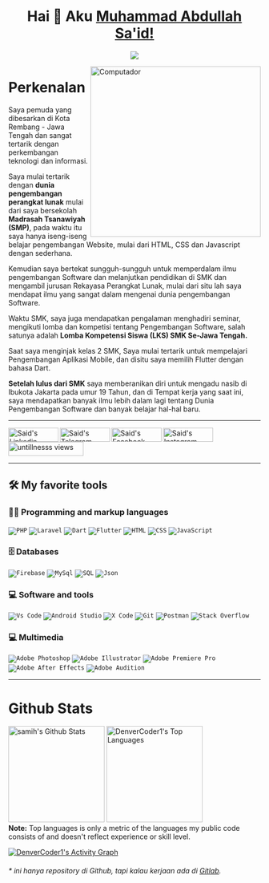 <h1 align="center"> Hai 👋 Aku <a href="https://www.linkedin.com/in/moch-abdullah-said-4801551b3/">Muhammad Abdullah Sa'id!</a></h1>
<p align="center">
  <a href="https://github.com/DenverCoder1/readme-typing-svg">
    <img src="https://readme-typing-svg.herokuapp.com?lines=Work+hard+combine+with+Work+smart;Fullstack+Web+Developer;Mobile+Flutter+Developer;Suka+memfoto-foto+gak+jelas">
  </a>
</p>

<img src="https://raw.githubusercontent.com/MicaelliMedeiros/micaellimedeiros/master/image/computer-illustration.png" min-width="340px" max-width="400px" width="340px" align="right" alt="Computador">

# Perkenalan

<p align="left"> 
<!-- Saya Muhammad Abdullah Said, biasa di panggil <b>Sa'id</b>. -->

Saya pemuda yang dibesarkan di Kota Rembang - Jawa Tengah dan sangat tertarik dengan perkembangan teknologi dan informasi.

Saya mulai tertarik dengan <b>dunia pengembangan perangkat lunak</b> mulai dari saya bersekolah <b>Madrasah Tsanawiyah (SMP)</b>, pada waktu itu saya hanya iseng-iseng belajar pengembangan Website, mulai dari HTML, CSS dan Javascript dengan sederhana.

Kemudian saya bertekat sungguh-sungguh untuk memperdalam ilmu pengembangan Software dan melanjutkan pendidikan di SMK dan mengambil jurusan Rekayasa Perangkat Lunak, mulai dari situ lah saya mendapat ilmu yang sangat dalam mengenai dunia pengembangan Software.

Waktu SMK, saya juga mendapatkan pengalaman menghadiri seminar, mengikuti lomba dan kompetisi tentang Pengembangan Software, salah satunya adalah <b>Lomba Kompetensi Siswa (LKS) SMK Se-Jawa Tengah.</b>

Saat saya menginjak kelas 2 SMK, Saya mulai tertarik untuk mempelajari Pengembangan Aplikasi Mobile, dan disitu saya memilih Flutter dengan bahasa Dart.

<b>Setelah lulus dari SMK</b> saya memberanikan diri untuk mengadu nasib di Ibukota Jakarta pada umur 19 Tahun, dan di Tempat kerja yang saat ini, saya mendapatkan banyak ilmu lebih dalam lagi tentang Dunia Pengembangan Software dan banyak belajar hal-hal baru.

</p>

<hr>

<a href="https://www.linkedin.com/in/moch-abdullah-said-4801551b3/">
  <img align="left" alt="Said's Linkedin" width="100px" height="28px" src="https://img.shields.io/badge/LinkedIn-0077B5?style=for-the-badge&logo=linkedin&logoColor=white" />
</a>
<a href="https://t.me/untillness">
  <img align="left" alt="Said's Telegram" width="100px" height="28px" src="https://img.shields.io/badge/Telegram-1DA1F2?style=for-the-badge&logo=telegram&logoColor=white&color=lightblue" />
</a>
<a href="https://web.facebook.com/mas.muhabdsaid/">
  <img align="left" alt="Said's Facebook" width="100px" height="28px" src="https://img.shields.io/badge/Facebook-1DA1F2?style=for-the-badge&logo=facebook&logoColor=white&color=blue" />
</a>
<a href="https://www.instagram.com/untillness/">
  <img align="left" alt="Said's Instagram" width="100px" height="28px" src="https://img.shields.io/badge/Instagram-1DA1F2?style=for-the-badge&logo=instagram&logoColor=white&color=purple" />
</a>
<a href="#">
  <img width="150px" height="28px" src="https://komarev.com/ghpvc/?username=untillnesss&label=Profile Views&color=blue&style=for-the-badge" alt="untillnesss views" />
</a>
<br/>

<hr/>

## 🛠️ My favorite tools

### 👨‍💻 Programming and markup languages

<code><img alt="PHP" src="https://img.shields.io/badge/PHP-007396.svg?logo=php&logoColor=white"></code>
<code><img alt="Laravel" src="https://img.shields.io/badge/Laravel-FB503B.svg?logo=laravel&logoColor=white"></code>
<code><img alt="Dart" src="https://img.shields.io/badge/Dart-15A6C4.svg?logo=dart&logoColor=white"></code>
<code><img alt="Flutter" src="https://img.shields.io/badge/Flutter-15A6C4.svg?logo=flutter&logoColor=white"></code>
<code><img alt="HTML" src="https://img.shields.io/badge/HTML-E34F26.svg?logo=html5&logoColor=white"></code>
<code><img alt="CSS" src="https://img.shields.io/badge/CSS-1572B6.svg?logo=css3&logoColor=white"></code>
<code><img alt="JavaScript" src="https://img.shields.io/badge/JavaScript-F7DF1E.svg?logo=javascript&logoColor=black"></code>

### 🗄️ Databases
<code><img alt="Firebase" src="https://img.shields.io/badge/Firebase-FFA611.svg?logo=firebase&logoColor=white"></code>
<code><img alt="MySql" src="https://img.shields.io/badge/MySql-fff.svg?logo=mysql&logoColor=black"></code>
<code><img alt="SQL" src="https://custom-icon-badges.herokuapp.com/badge/SQL-025E8C.svg?logo=database&logoColor=white"></code>
<code><img alt="Json" src="https://img.shields.io/badge/Javascript Object Notation-fff.svg?logo=json&logoColor=black"></code>

<!-- ### 🌐 Operations
<code><img alt="DigitalOcean" src="https://img.shields.io/badge/DigitalOcean-008bcf.svg?logo=digitalocean&logoColor=white"></code>
<code><img alt="Ubuntu" src="https://img.shields.io/badge/Linux-000.svg?logo=linux&logoColor=white"></code>
<code><img alt="Apache" src="https://img.shields.io/badge/Apache-8f4734.svg?logo=apache&logoColor=white"></code>
<code><img alt="Docker" src="https://img.shields.io/badge/Docker-327FC7.svg?logo=docker&logoColor=white"></code>
<code><img alt="K8s" src="https://img.shields.io/badge/Kubernetes-327FC7.svg?logo=kubernetes&logoColor=white"></code>
<code><a href="#"><img alt="GitHub Pages" src="https://img.shields.io/badge/GitHub%20Pages-327FC7.svg?logo=github&logoColor=white"></a></code> -->

### 💻 Software and tools

<code><img alt="Vs Code" src="https://img.shields.io/badge/Visual Studio Code-007ACC.svg?logo=Visual Studio Code&logoColor=white"></code>
<code><img alt="Android Studio" src="https://img.shields.io/badge/Android%20Studio-008678.svg?logo=android-studio&logoColor=white"></code>
<code><img alt="X Code" src="https://img.shields.io/badge/Xcode-008678.svg?logo=xcode&logoColor=white"></code>
<code><img alt="Git" src="https://img.shields.io/badge/Git-008678.svg?logo=git&logoColor=white"></code>
<code><img alt="Postman" src="https://img.shields.io/badge/Postman-FF6C37?logo=postman&logoColor=white"></code>
<code><img alt="Stack Overflow" src="https://img.shields.io/badge/-Stack%20Overflow-FE7A16?logo=stack-overflow&logoColor=white"></code>

### 💻 Multimedia
<code><img alt="Adobe Photoshop" src="https://img.shields.io/badge/Adobe Photoshop-31A8FF?logo=adobe-photoshop&logoColor=white"></code>
<code><img alt="Adobe Illustrator" src="https://img.shields.io/badge/Adobe Illustrator-FF9A00?logo=adobe-illustrator&logoColor=white"></code>
<code><img alt="Adobe Premiere Pro" src="https://img.shields.io/badge/Adobe Premiere Pro-9999FF?logo=adobe-premiere-pro&logoColor=white"></code>
<code><img alt="Adobe After Effects" src="https://img.shields.io/badge/Adobe After Effects-9999FF?logo=adobe-after-effects&logoColor=white"></code>
<code><img alt="Adobe Audition" src="https://img.shields.io/badge/Adobe Audition-9999FF?logo=adobe-audition&logoColor=white"></code>


<hr/>

# Github Stats

<a href="https://github.com/untillnesss/"><img alt="samih's Github Stats" src="https://denvercoder1-github-readme-stats.vercel.app/api/?username=untillnesss&show_icons=true&count_private=true&theme=react&hide_border=true&bg_color=1F222E&title_color=F85D7F&icon_color=F8D866" height="192px"/></a>
<a href="https://github.com/untillnesss"><img alt="DenverCoder1's Top Languages" src="https://github-readme-stats.vercel.app/api/top-langs/?username=untillnesss&langs_count=8&layout=compact&theme=react&hide_border=true&bg_color=1F222E&title_color=F85D7F&icon_color=F8D866&hide=Jupyter%20Notebook" height="192px"/></a>
<br/>
<b>Note:</b> Top languages is only a metric of the languages my public code consists of and doesn't reflect experience or skill level.

<a href="https://github.com/untillnesss"><img alt="DenverCoder1's Activity Graph" src="https://denvercoder1-activity-graph.herokuapp.com/graph/?username=untillnesss&bg_color=1F222E&color=F8D866&line=F85D7F&point=FFFFFF&hide_border=true" /></a>


###### \* ini hanya repository di Github, tapi kalau kerjaan ada di [Gitlab](https://gitlab.com/untillness).

<!-- <hr> -->

<!-- # Skills

| 👨‍💻 Software Development      | 💼 Others          | 🎥 Multimedia |
| ---------------------------- | ------------------ | ------------- |
| HTML5                        | Visual Studio Code | Photoshop     |
| CSS3, Bootstrap, Materialize | Android Studio     | After Effect  |
| JavaScript                   | Xcode              | Premiere Pro  |
| PHP, Laravel                 | Git                | Audition      |
| Dart, Flutter                |                    | Illustration  |

Emails:

- said@majapahit.id
- pvzuntil@gmail.com -->
